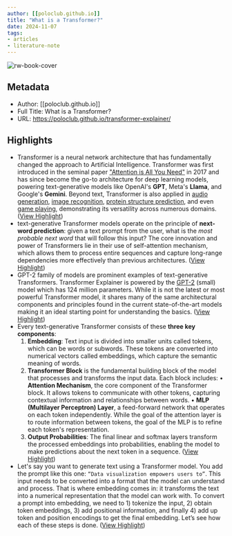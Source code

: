 ```yaml
---
author: [[poloclub.github.io]]
title: "What is a Transformer?"
date: 2024-11-07
tags: 
- articles
- literature-note
---
```

![rw-book-cover](https://poloclub.github.io/transformer-explainer/favicon.png)

## Metadata
- Author: [[poloclub.github.io]]
- Full Title: What is a Transformer?
- URL: https://poloclub.github.io/transformer-explainer/

## Highlights
- Transformer is a neural network architecture that has fundamentally changed the approach to Artificial Intelligence. Transformer was first introduced in the seminal paper ["Attention is All You Need"](https://dl.acm.org/doi/10.5555/3295222.3295349) in 2017 and has since become the go-to architecture for deep learning models, powering text-generative models like OpenAI's **GPT**, Meta's **Llama**, and Google's **Gemini**. Beyond text, Transformer is also applied in [audio generation](https://huggingface.co/learn/audio-course/en/chapter3/introduction), [image recognition](https://huggingface.co/learn/computer-vision-course/unit3/vision-transformers/vision-transformers-for-image-classification), [protein structure prediction](https://elifesciences.org/articles/82819), and even [game playing](https://www.deeplearning.ai/the-batch/reinforcement-learning-plus-transformers-equals-efficiency/), demonstrating its versatility across numerous domains. ([View Highlight](https://read.readwise.io/read/01jc368vqxhyb3cbkf028y1xw7))
- text-generative Transformer models operate on the principle of **next-word prediction**: given a text prompt from the user, what is the *most probable next word* that will follow this input? The core innovation and power of Transformers lie in their use of self-attention mechanism, which allows them to process entire sequences and capture long-range dependencies more effectively than previous architectures. ([View Highlight](https://read.readwise.io/read/01jc369agfzx5wzv2743d76y1s))
- GPT-2 family of models are prominent examples of text-generative Transformers. Transformer Explainer is powered by the [GPT-2](https://huggingface.co/openai-community/gpt2) (small) model which has 124 million parameters. While it is not the latest or most powerful Transformer model, it shares many of the same architectural components and principles found in the current state-of-the-art models making it an ideal starting point for understanding the basics. ([View Highlight](https://read.readwise.io/read/01jc369hnpp9vgrxbnp6gzqqm3))
- Every text-generative Transformer consists of these **three key components**:
  1. **Embedding**: Text input is divided into smaller units called tokens, which can be words or subwords. These tokens are converted into numerical vectors called embeddings, which capture the semantic meaning of words.
  2. **Transformer Block** is the fundamental building block of the model that processes and transforms the input data. Each block includes:
  • **Attention Mechanism**, the core component of the Transformer block. It allows tokens to communicate with other tokens, capturing contextual information and relationships between words.
  • **MLP (Multilayer Perceptron) Layer**, a feed-forward network that operates on each token independently. While the goal of the attention layer is to route information between tokens, the goal of the MLP is to refine each token's representation.
  3. **Output Probabilities**: The final linear and softmax layers transform the processed embeddings into probabilities, enabling the model to make predictions about the next token in a sequence. ([View Highlight](https://read.readwise.io/read/01jc369y61fbqvh1169b184gtg))
- Let's say you want to generate text using a Transformer model. You add the prompt like this one: `“Data visualization empowers users to”`. This input needs to be converted into a format that the model can understand and process. That is where embedding comes in: it transforms the text into a numerical representation that the model can work with. To convert a prompt into embedding, we need to 1) tokenize the input, 2) obtain token embeddings, 3) add positional information, and finally 4) add up token and position encodings to get the final embedding. Let’s see how each of these steps is done. ([View Highlight](https://read.readwise.io/read/01jc36c3yc18zckjqg0e3xsp4d))
